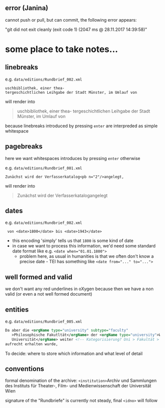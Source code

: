 ## error (Janina)

cannot push or pull, but can commit, the following error appears:

"git did not exit cleanly (exit code 1) (2047 ms @ 28.11.2017 14:39:58)"

# some place to take notes...

## linebreaks

e.g. `data/editions/Rundbrief_002.xml`

```
uschbibliothek, einer thea-
tergeschichtlichen Leihgabe der Stadt Münster, im Umlauf von
```

will render into
> uschbibliothek, einer thea- tergeschichtlichen Leihgabe der Stadt Münster, im Umlauf von

because linebreaks introduced by pressing `enter` are interpreded as simple whitespace

## pagebreaks

here we want whitespaces introduces by pressing `enter` otherwise

e.g. `data/editions/Rundbrief_001.xml`

`Zunächst wird der Verfasserkatalog<pb n="2"/>angelegt,`

will render into
> Zunächst wird der Verfasserkatalogangelegt

## dates

e.g. `data/editions/Rundbrief_002.xml`

` von <date>1800</date> bis <date>1943</date>`

* this encoding 'simply' tells us that `1800` is some kind of date
* in case we want to process this information, we'd need some standard date format like e.g.
  `<date when="01.01.1800">`
  * problem here, as usual in humanities is that we often don't know a precise date - TEI has something like `<date from="..." to="...">`


## well formed and valid

we don't want any red underlines in oXygen because then we have a non valid (or even a not well formed document)

## entities

e.g. `data/editions/Rundbrief_005.xml`

``` xml
Da aber die <orgName type="university" subtype="faculty"
   >Philosophische Fakutltät</orgName> der <orgName type="university">Wiener
   Universität</orgName> weiter <!-- Kategorisierung? Uni > Fakultät > Institut? -->
aufrecht erhalten wurde,
```

To decide: where to store which information and what level of detail


## conventions

formal denomination of the archive: `<institution>`Archiv und Sammlungen des Instituts für Theater-, Film- und Medienwissenschaft der Universität Wien</institution>

signature of the "Rundbriefe" is currently not steady, final `<idno>` will follow
